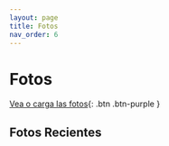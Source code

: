 ```yaml
---
layout: page
title: Fotos
nav_order: 6
---
```


# Fotos

[Vea o carga las fotos](https://drive.google.com/drive/folders/1HPL_hac2O050P-1K7ewO00yvAybS26py?usp=sharing){: .btn .btn-purple }

## Fotos Recientes


